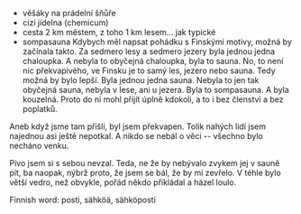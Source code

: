 - věšáky na prádelní šňůře
- cizí jídelna (chemicum)
- cesta 2 km městem, z toho 1 km lesem... jak typické
- sompasauna
Kdybych měl napsat pohádku s Finskými motivy, možná by začínala takto. 
Za sedmero lesy a sedmero jezery byla jednou jedna chaloupka. A nebyla 
to obyčejná chaloupka, byla to sauna. No, to není nic překvapivého, 
ve Finsku je to samý les, jezero nebo sauna. Tedy možná by bylo lepší.
Byla jednou jedna sauna. Nebyla to jen tak obyčejná sauna, nebyla v lese, 
ani u jezera. Byla to sompasauna. A byla kouzelná. Proto do ni mohl přijít 
úplně kdokoli, a to i bez členství a bez poplatků. 

Aneb když jsme tam přišli, byl jsem překvapen. Tolik nahých lidí jsem 
najednou asi ještě nepotkal. A nikdo se nebál o věci -- všechno bylo necháno 
venku. 

Pivo jsem si s sebou nevzal. Teda, ne že by nebývalo zvykem jej v sauně pít, 
ba naopak, nýbrž proto, že jsem se bál, že by mi zevřelo. V téhle bylo 
větší vedro, než obvykle, pořád někdo přikládal a házel loulo.   

Finnish word: posti, sähköä, sähköposti
